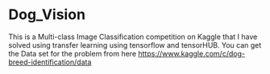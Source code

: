# Dog_Vision
This is a Multi-class Image Classification competition on Kaggle that I have solved using transfer learning using tensorflow and tensorHUB.
You can get the Data set for the problem from here https://www.kaggle.com/c/dog-breed-identification/data 

